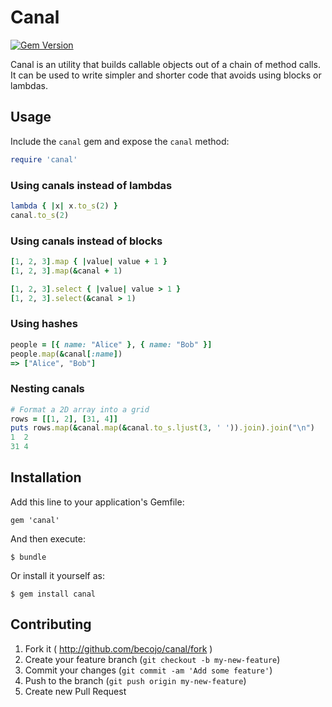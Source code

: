 # Canal

[![Gem Version](https://badge.fury.io/rb/canal.svg)](https://badge.fury.io/rb/canal)

Canal is an utility that builds callable objects out of a chain of method calls. It can be used to write simpler and shorter code that avoids using blocks or lambdas.

## Usage

Include the `canal` gem and expose the `canal` method:

```ruby
require 'canal'
```

### Using canals instead of lambdas

```ruby
lambda { |x| x.to_s(2) }
canal.to_s(2)
```

### Using canals instead of blocks

```ruby
[1, 2, 3].map { |value| value + 1 }
[1, 2, 3].map(&canal + 1)
```

```ruby
[1, 2, 3].select { |value| value > 1 }
[1, 2, 3].select(&canal > 1)
```

### Using hashes

```ruby
people = [{ name: "Alice" }, { name: "Bob" }]
people.map(&canal[:name])
=> ["Alice", "Bob"]
```

### Nesting canals

```ruby
# Format a 2D array into a grid
rows = [[1, 2], [31, 4]]
puts rows.map(&canal.map(&canal.to_s.ljust(3, ' ')).join).join("\n")
1  2
31 4
```

## Installation

Add this line to your application's Gemfile:

    gem 'canal'

And then execute:

    $ bundle

Or install it yourself as:

    $ gem install canal

## Contributing

1. Fork it ( http://github.com/becojo/canal/fork )
2. Create your feature branch (`git checkout -b my-new-feature`)
3. Commit your changes (`git commit -am 'Add some feature'`)
4. Push to the branch (`git push origin my-new-feature`)
5. Create new Pull Request
